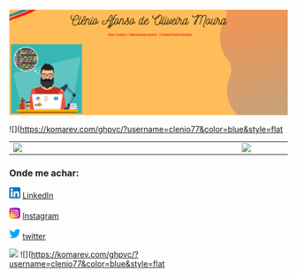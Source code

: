 
![Markdown](imagens/Capa_github.png)


![](https://komarev.com/ghpvc/?username=clenio77&color=blue&style=flat

<center>
<table>
    <tr>
        <td><img width="400px" align="left" src="https://github-readme-stats.vercel.app/api/top-langs/?username=clenio77&hide=html&layout=compact&theme=buefy" /></td>
        <td><img width="495px" align="left" src="https://github-readme-stats.vercel.app/api?username=clenio77&theme=buefy"/></td>
    </tr>   
</table>
</center>  

### Onde me achar:

<a href="https://www.linkedin.com/in/clenio-oliveira"><img src="imagens/linkedin.png" width="20"></img></a> [LinkedIn](https://www.linkedin.com/in/clenio-oliveira)  

<a href="https://www.instagram.com/afonso.clenio/"><img src="imagens/instagram.png" width="20"></img></a> [Instagram](https://www.instagram.com/afonso.clenio/) 

<a href="https://twitter.com/clenioafonso"><img src="imagens/twitter.png" width="20"></img></a> [twitter](https://twitter.com/clenioafonso)


![](https://komarev.com/ghpvc/?username=clenio77)
![](https://komarev.com/ghpvc/?username=clenio77&color=blue&style=flat
